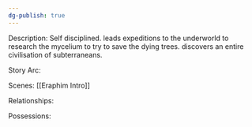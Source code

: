 ```yaml
---
dg-publish: true
---
```

Description:
Self disciplined. leads expeditions to the underworld to research the mycelium to try to save the dying trees. discovers an entire civilisation of subterraneans.

Story Arc:

Scenes:
[[Eraphim Intro]]

Relationships:

Possessions: